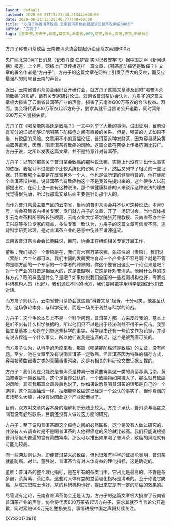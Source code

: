 ```yaml
---
layout: default
Lastmod: 2020-06-21T13:21:48.813444+00:00
date: 2020-06-21T13:21:46.777448+00:00
title: "方舟子称普洱茶致癌 云南普洱茶协会提起诉讼替茶农索赔600万"
author: "方舟子"
tags: [普洱茶,方舟子,致癌,篇文章,云南省,600,防癌,协会,索赔,茶农,新语丝]
---
```


方舟子称普洱茶致癌 云南普洱茶协会提起诉讼替茶农索赔600万

央广网北京9月11日消息（记者肖源 任梦岩 实习记者安宇飞）据中国之声《新闻纵横》报道，上个月，网络上广泛传播这样一篇文章，《喝茶能防癌还是致癌？》文章的署名作者是“方舟子”。方舟子的这篇文章在网络上引发了巨大的反响，而反应最强烈的则来自云南的声音。

近日，云南省普洱茶协会组织召开研讨会，就方舟子这篇文章涉及到的“喝普洱茶能致癌”的言辞，请有关专家研讨论证。云南省普洱茶协会认为，方舟子的这篇文章极大损害了云南省普洱茶产业的声誉，损害了云南省600万茶农的合法权益。因而，协会将代表600万茶农起诉方舟子，要求其就不当言论公开道歉，同时索赔600万元名誉损失费。

方舟子在《喝茶能防癌还是致癌？》一文中列举了大量的事例，试图证明，目前没有充分的证据能够证明喝茶与防癌症之间有直接的关系，但是，喝茶的方式如果不当，有致癌的风险。文章用不小的篇幅论证，普洱茶这种发酵茶，因为容易感染黄曲霉等毒素，因而，喝普洱茶有致癌的风险。这篇文章在网络上传播范围比较广。方舟子说，之所以发表这篇文章，并不是特意针对普洱茶。

方舟子：以前的那些关于普洱茶会致癌的那种说法嘛，实际上也没有举出什么事实的依据，我呢只不过把这个比较系统化的说明了一下，然后又列举了相关的一些证据。其实我那个主要是在反驳另外一个人，他也是做所谓的健康科普的，他在替那个普洱茶辩护嘛，说普洱茶含有致癌物这个不是我首先提出来的，这个很多人以前都提出过，在网上也一直有这种说法，那个做健康科普的人来驳斥这种说法的理由我觉得很荒唐，所以我那篇文章后面主要是针对那个人的。

而作为普洱茶最主要产区的云南省，当地的普洱茶协会并不认可这种说法。本月9号，协会召集省内相关专家，专门就方舟子的文章，开了一场研讨会。当地媒体援引云南省茶科所原所长张顺高、云南农业大学茶学院张芳赐教授、云南省茶办主任王兴原等多位专家的观点，多位专家一致认为，方舟子的这篇文章可信度不高，违背科学研究常理，是对普洱茶产业的恶意中伤甚至诽谤造谣。

云南省普洱茶协会会长董胜说，目前，协会正在组织相关专家开展工作。

董胜：我们提的一个索赔是在，我们有六百万茶农嘛，象征性的（索赔）。我们说（索赔）六个亿都可以。我们中国的发展要培育起一个产业多不容易啊？就是不管你是哪方面的一个专家的一个学者的跨界的，你这个要冒出这么一个论点来是吧？对一个产业的打击是相当大的，这是诋毁啊，它这是针对普洱茶。他用什么样的取样方式？取的样品是什么？是吧？如果你说我们全国的一些检测机构也好，专家或科研机构人员（也好）。我们通过不同的地方，我们要用数字用科学依据跟他们去对话。

而方舟子则认为，云南省普洱茶协会就这篇“科普文章”起诉，十分可笑。他甚至认为，这场争论本身，与科学无关，而是一场关于利益与科学的论战。

方舟子：这个争论本质上不是一个科学问题，普洱茶方那一方来反驳我的，基本上是听不出有什么科学依据的，所以他们只不过是出于经济利益不得不来反击。我那篇文章基本上都是在列举这些科学的事实、科学理由还有一些论文作为论据，并没有说去捏造一个什么事实，所以他们说我是造谣的话，这个是很荒唐可笑的。

而方舟子认为，从科学的角度来看，那篇《喝茶能防癌还是致癌》的文章，没有问题。至少，他在文章里没有说喝普洱茶一定致癌。但普洱茶因为特殊的储存方式，容易被黄曲霉素之类的真菌毒素污染，这是有相关的科研论文做证据支撑的。

方舟子：我们现在只能说是普洱茶是种易于被黄曲霉素这一类的真菌毒素污染，黄曲霉素是一类致癌物，这个是世界公认的，一个致癌物如果摄入了，那么就有致癌的风险。其实我那篇文章最后也说了，你如果说愿意喝普洱茶的话那是自己的一个选择，这个就跟抽烟一样，抽烟能够致癌这已经是一个公认的事实了，但你看烟的市场那么大嘛，并没有说因此这个产业就倒掉了。

目前，双方对文章内容本身的理解判断分歧比较大。方舟子承认，普洱茶与癌症之间有没有必然联系，目前还没有人做过这方面的研究。

方舟子：至于说和普洱茶跟这个癌症之间的必然联系，这个是没有人做过研究的，并没有人去调查过是不是喝普洱茶的人他得癌症的风险就比较高。我们只能说根据普洱茶里头普遍的含有黄曲霉素，那么可以推出如果喝了普洱茶，致癌的风险就有可能比较高。

而一些网友则认为，即便普洱茶未必致癌，但也很难有科学的证据能表明，普洱茶就能防癌。对此，董胜说，普洱茶含有对人体有益的理化指标，这是确定的。

董胜：普洱茶的整个理化指标，是在所有的茶类当中，它占比是最高的。不管是茶多酚，茶黄素、茶红素，这些对人体有益的益菌理化指标是清晰的。至于你说它防癌，从陈宗懋院士也好，茶的科研机构也好，提出来它是有一定的防癌的效果的。

尽管没有定论，云南省普洱茶协会还是认为，方舟子的这篇文章极大损害了云南省普洱茶产业的声誉，协会将代表600万茶农起诉方舟子，要求其就不当言论公开道歉，同时索赔600万元名誉损失费。事情进展中国之声将持续关注。

(XYS20170911)

